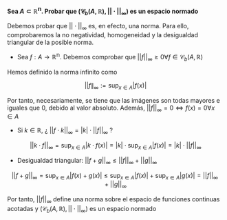 **Sea $A\subset\mathbb{R^n}$. Probar que $(\mathcal{C}_b(A,\mathbb{R}), || \cdot ||_\infty )$ es un espacio normado**

Debemos probar que $|| \cdot ||_\infty$ es, en efecto, una norma. Para ello, comprobaremos la no negatividad, homogeneidad y la desigualdad triangular de la posible norma.

- Sea $f: A\rightarrow\mathbb{R^{n}}$. Debemos comprobar que $||f||_\infty\ge0 \forall f \in \mathcal{C}_b(A,\mathbb{R})$

Hemos definido la norma infinito como

$$||f\|_\infty := \sup_{x \in A} |f(x)|$$

Por tanto, necesariamente, se tiene que las imágenes son todas mayores e iguales que 0, debido al valor absoluto. Además, $||f||_\infty = 0 \iff f(x) = 0\forall x \in A$

- Si $k \in \mathbb{R}$, ¿ $||f \cdot k||_\infty = |k| \cdot ||f||_\infty$ ?

$$||k \cdot f||_\infty = \sup_{x \in A} |k \cdot f(x)| = |k| \cdot \sup_{x \in A} |f(x)| = |k| \cdot ||f||_\infty$$

- Desigualdad triangular: $||f+g||_\infty \le || f ||_\infty + || g ||_\infty$

$$||f+g||_\infty = \sup_{x \in A} |f(x)+g(x)| \le \sup_{x \in A} |f(x)| + \sup_{x \in A} |g(x)| = ||f||_\infty + ||g||_\infty$$

Por tanto, $||f||_\infty$ define una norma sobre el espacio de funciones continuas acotadas y $(\mathcal{C}_b(A,\mathbb{R}), || \cdot ||_\infty )$ es un espacio normado